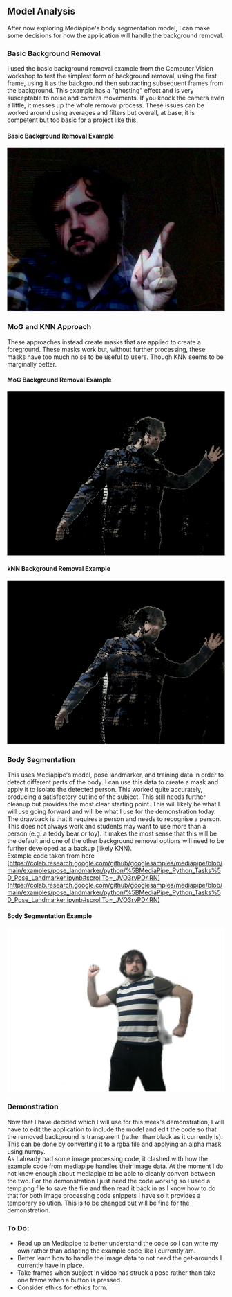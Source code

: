 ## Model Analysis
After now exploring Mediapipe's body segmentation model, I can make some decisions for how the application will handle the background removal.

### Basic Background Removal
I used the basic background removal example from the Computer Vision workshop to test the simplest form of background removal, using the first frame, using it as the background then subtracting subsequent frames from the background. This example has a "ghosting" effect and is very susceptable to noise and camera movements. If you knock the camera even a little, it messes up the whole removal process. These issues can be worked around using averages and filters but overall, at base, it is competent but too basic for a project like this.

#### Basic Background Removal Example

![Basic Background Removal](/docs/assets/images/basic-bgsubtract-test.png)

### MoG and KNN Approach

These approaches instead create masks that are applied to create a foreground. These masks work but, without further processing, these masks have too much noise to be useful to users. Though KNN seems to be marginally better.

#### MoG Background Removal Example
![MoG Background Removal](/docs/assets/images/mog-bgsubtract-test.png)

#### kNN Background Removal Example
![KNN Background Removal](/docs/assets/images/knn-bgsubtract-test.png)

### Body Segmentation
This uses Mediapipe's model, pose landmarker, and training data in order to detect different parts of the body. I can use this data to create a mask and apply it to isolate the detected person. This worked quite accurately, producing a satisfactory outline of the subject. This still needs further cleanup but provides the most clear starting point. This will likely be what I will use going forward and will be what I use for the demonstration today. The drawback is that it requires a person and needs to recognise a person. This does not always work and students may want to use more than a person (e.g. a teddy bear or toy). It makes the most sense that this will be the default and one of the other background removal options will need to be further developed as a backup (likely KNN). <br/>
Example code taken from here [https://colab.research.google.com/github/googlesamples/mediapipe/blob/main/examples/pose_landmarker/python/%5BMediaPipe_Python_Tasks%5D_Pose_Landmarker.ipynb#scrollTo=_JVO3rvPD4RN](https://colab.research.google.com/github/googlesamples/mediapipe/blob/main/examples/pose_landmarker/python/%5BMediaPipe_Python_Tasks%5D_Pose_Landmarker.ipynb#scrollTo=_JVO3rvPD4RN)

#### Body Segmentation Example
![Body Segmentation Background Removal](/docs/assets/images/mediapipe-test.png)

### Demonstration
Now that I have decided which I will use for this week's demonstration, I will have to edit the application to include the model and edit the code so that the removed background is transparent (rather than black as it currently is). This can be done by converting it to a rgba file and applying an alpha mask using numpy.<br/>
As I already had some image processing code, it clashed with how the example code from mediapipe handles their image data. At the moment I do not know enough about mediapipe to be able to cleanly convert between the two. For the demonstration I just need the code working so I used a temp.png file to save the file and then read it back in as I know how to do that for both image processing code snippets I have so it provides a temporary solution. This is to be changed but will be fine for the demonstration.

### To Do:
* Read up on Mediapipe to better understand the code so I can write my own rather than adapting the example code like I currently am.
* Better learn how to handle the image data to not need the get-arounds I currently have in place.
* Take frames when subject in video has struck a pose rather than take one frame when a button is pressed.
* Consider ethics for ethics form.